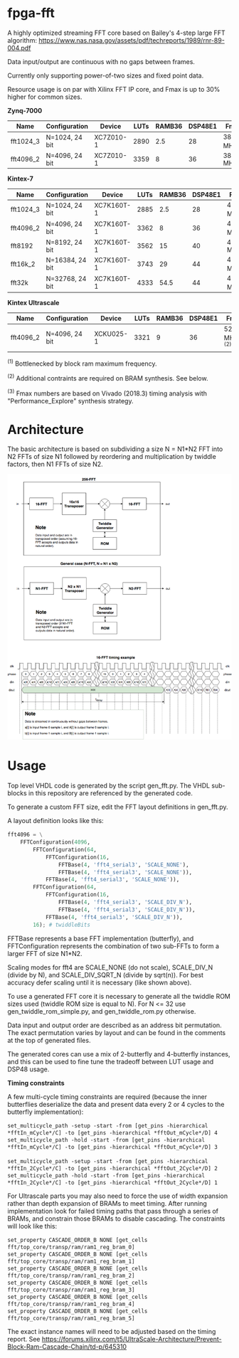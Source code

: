 # fpga-fft
A highly optimized streaming FFT core based on Bailey's 4-step large FFT algorithm: https://www.nas.nasa.gov/assets/pdf/techreports/1989/rnr-89-004.pdf

Data input/output are continuous with no gaps between frames.

Currently only supporting power-of-two sizes and fixed point data.

Resource usage is on par with Xilinx FFT IP core, and Fmax is up to 30% higher for common sizes.

**Zynq-7000**

| Name      | Configuration    | Device      | LUTs | RAMB36  | DSP48E1 | Fmax     |
| --------- | ---------------- | ----------- | ---- | ------- | ------- | -------- |
| fft1024_3 | N=1024, 24 bit   | XC7Z010-1   | 2890 | 2.5     | 28      | 388 MHz<sup>(1)</sup> |
| fft4096_2 | N=4096, 24 bit   | XC7Z010-1   | 3359 | 8       | 36      | 380 MHz  |

**Kintex-7**

| Name      | Configuration    | Device      | LUTs | RAMB36  | DSP48E1 | Fmax     |
| --------- | ---------------- | ----------- | ---- | ------- | ------- | -------- |
| fft1024_3 | N=1024, 24 bit   | XC7K160T-1  | 2885 | 2.5     | 28      | 458 MHz<sup>(1)</sup> |
| fft4096_2 | N=4096, 24 bit   | XC7K160T-1  | 3362 | 8       | 36      | 458 MHz<sup>(1)</sup> |
| fft8192   | N=8192, 24 bit   | XC7K160T-1  | 3562 | 15      | 40      | 455 MHz |
| fft16k_2  | N=16384, 24 bit  | XC7K160T-1  | 3743 | 29      | 44      | 458 MHz<sup>(1)</sup> |
| fft32k    | N=32768, 24 bit  | XC7K160T-1  | 4333 | 54.5    | 44      | 458 MHz<sup>(1)</sup> |

**Kintex Ultrascale**

| Name      | Configuration    | Device      | LUTs | RAMB36  | DSP48E1 | Fmax     |
| --------- | ---------------- | ----------- | ---- | ------- | ------- | -------- |
| fft4096_2 | N=4096, 24 bit   | XCKU025-1   | 3321 | 9       | 36      | 525 MHz<sup>(1)(2)</sup> |

<sup>(1)</sup> Bottlenecked by block ram maximum frequency.

<sup>(2)</sup> Additional contraints are required on BRAM synthesis. See below.

<sup>(3)</sup> Fmax numbers are based on Vivado (2018.3) timing analysis with "Performance_Explore" synthesis strategy.

# Architecture
The basic architecture is based on subdividing a size N = N1*N2 FFT into N2 FFTs of size N1 followed by reordering and multiplication by twiddle factors, then N1 FFTs of size N2.

![block diagram](overview.png)

# Usage
Top level VHDL code is generated by the script gen_fft.py. The VHDL sub-blocks in this repository are referenced by the generated code.

To generate a custom FFT size, edit the FFT layout definitions in gen_fft.py.

A layout definition looks like this:
```python
fft4096 = \
	FFTConfiguration(4096,
		FFTConfiguration(64,
			FFTConfiguration(16, 
				FFTBase(4, 'fft4_serial3', 'SCALE_NONE'),
				FFTBase(4, 'fft4_serial3', 'SCALE_NONE')),
			FFTBase(4, 'fft4_serial3', 'SCALE_NONE')),
		FFTConfiguration(64,
			FFTConfiguration(16, 
				FFTBase(4, 'fft4_serial3', 'SCALE_DIV_N'),
				FFTBase(4, 'fft4_serial3', 'SCALE_DIV_N')),
			FFTBase(4, 'fft4_serial3', 'SCALE_DIV_N')),
		16); # twiddleBits
```
FFTBase represents a base FFT implementation (butterfly), and FFTConfiguration represents the combination of two sub-FFTs to form a larger FFT of size N1*N2.

Scaling modes for fft4 are SCALE_NONE (do not scale), SCALE_DIV_N (divide by N), and SCALE_DIV_SQRT_N (divide by sqrt(n)). For best accuracy defer scaling until it is necessary (like shown above).

To use a generated FFT core it is necessary to generate all the twiddle ROM sizes used (twiddle ROM size is equal to N). For N <= 32 use gen_twiddle_rom_simple.py, and gen_twiddle_rom.py otherwise.

Data input and output order are described as an address bit permutation. The exact permutation varies by layout and can be found in the comments at the top of generated files.

The generated cores can use a mix of 2-butterfly and 4-butterfly instances, and this can be used to fine tune the tradeoff between LUT usage and DSP48 usage.

**Timing constraints**

A few multi-cycle timing constraints are required (because the inner butterflies deserialize the data and present data every 2 or 4 cycles to the butterfly implementation):
```
set_multicycle_path -setup -start -from [get_pins -hierarchical *fftIn_mCycle*/C] -to [get_pins -hierarchical *fftOut_mCycle*/D] 4
set_multicycle_path -hold -start -from [get_pins -hierarchical *fftIn_mCycle*/C] -to [get_pins -hierarchical *fftOut_mCycle*/D] 3

set_multicycle_path -setup -start -from [get_pins -hierarchical *fftIn_2Cycle*/C] -to [get_pins -hierarchical *fftOut_2Cycle*/D] 2
set_multicycle_path -hold -start -from [get_pins -hierarchical *fftIn_2Cycle*/C] -to [get_pins -hierarchical *fftOut_2Cycle*/D] 1
```

For Ultrascale parts you may also need to force the use of width expansion rather than depth expansion of BRAMs to meet timing. After running implementation look for failed timing paths that pass through a series of BRAMs, and constrain those BRAMs to disable cascading. The constraints will look like this:
```
set_property CASCADE_ORDER_B NONE [get_cells fft/top_core/transp/ram/ram1_reg_bram_0]
set_property CASCADE_ORDER_B NONE [get_cells fft/top_core/transp/ram/ram1_reg_bram_1]
set_property CASCADE_ORDER_B NONE [get_cells fft/top_core/transp/ram/ram1_reg_bram_2]
set_property CASCADE_ORDER_B NONE [get_cells fft/top_core/transp/ram/ram1_reg_bram_3]
set_property CASCADE_ORDER_B NONE [get_cells fft/top_core/transp/ram/ram1_reg_bram_4]
set_property CASCADE_ORDER_B NONE [get_cells fft/top_core/transp/ram/ram1_reg_bram_5]
```
The exact instance names will need to be adjusted based on the timing report.
See https://forums.xilinx.com/t5/UltraScale-Architecture/Prevent-Block-Ram-Cascade-Chain/td-p/645310

